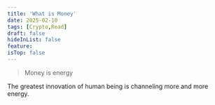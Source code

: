 ```yaml
---
title: 'What is Money'
date: 2025-02-10
tags: [Crypto,Read]
draft: false
hideInList: false
feature: 
isTop: false
---
```



> Money is energy

The greatest innovation of human being is channeling more and more energy.

